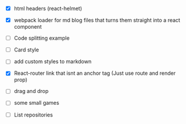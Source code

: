 

- [x] html headers (react-helmet)

- [x] webpack loader for md blog files that turns them straight into a react component
- [ ] Code splitting example
- [ ] Card style
- [ ] add custom styles to markdown
- [x] React-router link that isnt an anchor tag (Just use route and render prop)

- [ ] drag and drop

- [ ] some small games

- [ ] List repositories